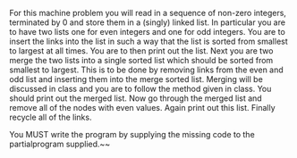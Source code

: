 For this machine problem you will read in a sequence of non-zero integers, terminated by 0 and store them in a (singly) linked list. In particular you are 
to have two lists one for even integers and one for odd integers. You are to insert the links into the list in such a way that the list is sorted from
smallest to largest at all times. You are to then print out the list. Next you are two merge the two lists into a single sorted list which should be sorted
from smallest to largest. This is to be done by removing links from the even and odd list and inserting them into the merge sorted list. Merging will be
discussed in class and you are to follow the method given in class. You should print out the merged list. Now go through the merged list and remove all of
the nodes with even values. Again print out this list. Finally recycle all of the links.

You MUST write the program by supplying the missing code to the partialprogram supplied.~~